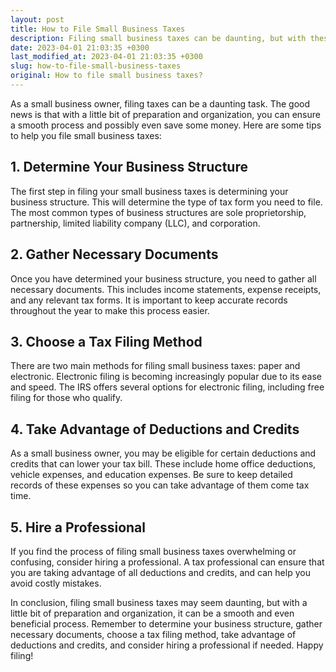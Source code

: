 ```yaml
---
layout: post
title: How to File Small Business Taxes
description: Filing small business taxes can be daunting, but with these helpful tips, you can ensure a smooth process and possibly even save some money.
date: 2023-04-01 21:03:35 +0300
last_modified_at: 2023-04-01 21:03:35 +0300
slug: how-to-file-small-business-taxes
original: How to file small business taxes?
---
```

As a small business owner, filing taxes can be a daunting task. The good news is that with a little bit of preparation and organization, you can ensure a smooth process and possibly even save some money. Here are some tips to help you file small business taxes:

## 1. Determine Your Business Structure

The first step in filing your small business taxes is determining your business structure. This will determine the type of tax form you need to file. The most common types of business structures are sole proprietorship, partnership, limited liability company (LLC), and corporation.

## 2. Gather Necessary Documents

Once you have determined your business structure, you need to gather all necessary documents. This includes income statements, expense receipts, and any relevant tax forms. It is important to keep accurate records throughout the year to make this process easier.

## 3. Choose a Tax Filing Method

There are two main methods for filing small business taxes: paper and electronic. Electronic filing is becoming increasingly popular due to its ease and speed. The IRS offers several options for electronic filing, including free filing for those who qualify.

## 4. Take Advantage of Deductions and Credits

As a small business owner, you may be eligible for certain deductions and credits that can lower your tax bill. These include home office deductions, vehicle expenses, and education expenses. Be sure to keep detailed records of these expenses so you can take advantage of them come tax time.

## 5. Hire a Professional

If you find the process of filing small business taxes overwhelming or confusing, consider hiring a professional. A tax professional can ensure that you are taking advantage of all deductions and credits, and can help you avoid costly mistakes.

In conclusion, filing small business taxes may seem daunting, but with a little bit of preparation and organization, it can be a smooth and even beneficial process. Remember to determine your business structure, gather necessary documents, choose a tax filing method, take advantage of deductions and credits, and consider hiring a professional if needed. Happy filing!